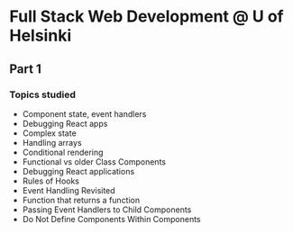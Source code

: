# Full Stack Web Development @ U of Helsinki

## Part 1

### Topics studied

- Component state, event handlers
- Debugging React apps
- Complex state
- Handling arrays
- Conditional rendering
- Functional vs older Class Components
- Debugging React applications
- Rules of Hooks
- Event Handling Revisited
- Function that returns a function
- Passing Event Handlers to Child Components
- Do Not Define Components Within Components